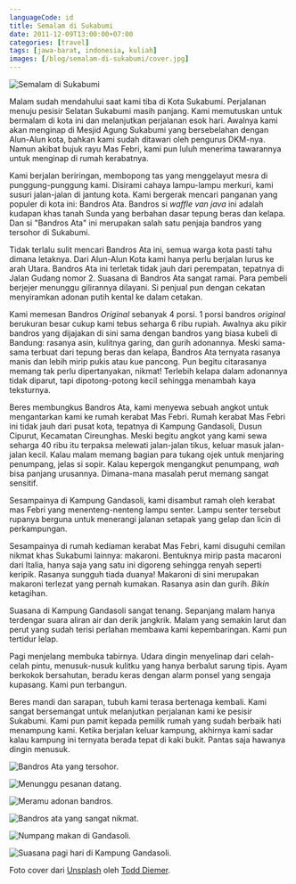 ```yaml
---
languageCode: id
title: Semalam di Sukabumi
date: 2011-12-09T13:00:00+07:00
categories: [travel]
tags: [jawa-barat, indonesia, kuliah]
images: [/blog/semalam-di-sukabumi/cover.jpg]
---
```

![Semalam di Sukabumi](cover.jpg)

Malam sudah mendahului saat kami tiba di Kota Sukabumi. Perjalanan menuju pesisir Selatan Sukabumi masih panjang. Kami memutuskan untuk bermalam di kota ini dan melanjutkan perjalanan esok hari. Awalnya kami akan menginap di Mesjid Agung Sukabumi yang bersebelahan dengan Alun-Alun kota, bahkan kami sudah ditawari oleh pengurus DKM-nya. Namun akibat bujuk rayu Mas Febri, kami pun luluh menerima tawarannya untuk menginap di rumah kerabatnya.

Kami berjalan beriringan, membopong tas yang menggelayut mesra di punggung-punggung kami. Disirami cahaya lampu-lampu merkuri, kami susuri jalan-jalan di jantung kota. Kami bergerak mencari panganan yang populer di kota ini: Bandros Ata. Bandros si *waffle van java* ini adalah kudapan khas tanah Sunda yang berbahan dasar tepung beras dan kelapa. Dan si "Bandros Ata" ini merupakan salah satu penjaja bandros yang tersohor di Sukabumi.

Tidak terlalu sulit mencari Bandros Ata ini, semua warga kota pasti tahu dimana letaknya. Dari Alun-Alun Kota kami hanya perlu berjalan lurus ke arah Utara. Bandros Ata ini terletak tidak jauh dari perempatan, tepatnya di Jalan Gudang nomor 2. Suasana di Bandros Ata sangat ramai. Para pembeli berjejer menunggu gilirannya dilayani. Si penjual pun dengan cekatan menyiramkan adonan putih kental ke dalam cetakan.

Kami memesan Bandros *Original* sebanyak 4 porsi. 1 porsi bandros *original* berukuran besar cukup kami tebus seharga 6 ribu rupiah. Awalnya aku pikir bandros yang dijajakan di sini sama dengan bandros yang biasa kubeli di Bandung: rasanya asin, kulitnya garing, dan gurih adonannya. Meski sama-sama terbuat dari tepung beras dan kelapa, Bandros Ata ternyata rasanya manis dan lebih mirip pukis atau kue pancong. Pun begitu citarasanya memang tak perlu dipertanyakan, nikmat! Terlebih kelapa dalam adonannya tidak diparut, tapi dipotong-potong kecil sehingga menambah kaya teksturnya.

Beres membungkus Bandros Ata, kami menyewa sebuah angkot untuk mengantarkan kami ke rumah kerabat Mas Febri. Rumah kerabat Mas Febri ini tidak jauh dari pusat kota, tepatnya di Kampung Gandasoli, Dusun Cipurut, Kecamatan Cireunghas. Meski begitu angkot yang kami sewa seharga 40 ribu itu terpaksa melewati jalan-jalan tikus, keluar masuk jalan-jalan kecil. Kalau malam memang bagian para tukang ojek untuk menjaring penumpang, jelas si sopir. Kalau kepergok mengangkut penumpang, *wah* bisa panjang urusannya. Dimana-mana masalah perut memang sangat sensitif.

Sesampainya di Kampung Gandasoli, kami disambut ramah oleh kerabat mas Febri yang menenteng-nenteng lampu senter. Lampu senter tersebut rupanya berguna untuk menerangi jalanan setapak yang gelap dan licin di perkampungan.

Sesampainya di rumah kediaman kerabat Mas Febri, kami disuguhi cemilan nikmat khas Sukabumi lainnya: makaroni. Bentuknya mirip pasta macaroni dari Italia, hanya saja yang satu ini digoreng sehingga renyah seperti keripik. Rasanya sungguh tiada duanya! Makaroni di sini merupakan makaroni terlezat yang pernah kumakan. Rasanya asin dan gurih. *Bikin* ketagihan.

Suasana di Kampung Gandasoli sangat tenang. Sepanjang malam hanya terdengar suara aliran air dan derik jangkrik. Malam yang semakin larut dan perut yang sudah terisi perlahan membawa kami kepembaringan. Kami pun tertidur lelap.

Pagi menjelang membuka tabirnya. Udara dingin menyelinap dari celah-celah pintu, menusuk-nusuk kulitku yang hanya berbalut sarung tipis. Ayam berkokok bersahutan, beradu keras dengan alarm ponsel yang sengaja kupasang. Kami pun terbangun.

Beres mandi dan sarapan, tubuh kami terasa bertenaga kembali. Kami sangat bersemangat untuk melanjutkan perjalanan kami ke pesisir Sukabumi. Kami pun pamit kepada pemilik rumah yang sudah berbaik hati menampung kami. Ketika berjalan keluar kampung, akhirnya kami sadar kalau kampung ini ternyata berada tepat di kaki bukit. Pantas saja hawanya dingin menusuk.

![Bandros Ata yang tersohor.](01-bandros-ata.jpg)

![Menunggu pesanan datang.](02-menunggu-giliran.jpg)

![Meramu adonan bandros.](03-meramu-adonan.jpg)

![Bandros ata yang sangat nikmat.](04-bandros-ata.jpg)

![Numpang makan di Gandasoli.](05-numpang-makan-di-gandasoli.jpg)

![Suasana pagi hari di Kampung Gandasoli.](06-gandasoli-di-pagi-hari.jpg)

Foto cover dari [Unsplash](https://unsplash.com/photos/uFomxGheuGk) oleh [Todd Diemer](https://unsplash.com/@todd_diemer).
